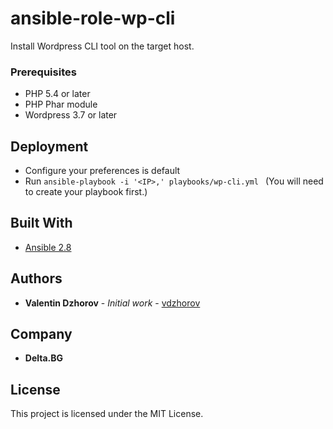 # ansible-role-wp-cli

Install Wordpress CLI tool on the target host.

### Prerequisites

* PHP 5.4 or later
* PHP Phar module
* Wordpress 3.7 or later

## Deployment

* Configure your preferences is default
* Run ```ansible-playbook -i '<IP>,' playbooks/wp-cli.yml ``` (You will need to create your playbook first.)

## Built With

* [Ansible 2.8](https://docs.ansible.com/ansible/2.8/index.html)

## Authors

* **Valentin Dzhorov** - *Initial work* - [vdzhorov](https://github.com/vdzhorov)

## Company

* **Delta.BG**

## License

This project is licensed under the MIT License.

